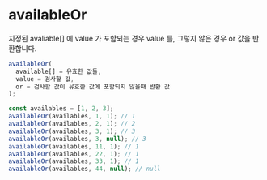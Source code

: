 # availableOr

지정된 avaliable[] 에 value 가 포함되는 경우 value 를, 그렇지 않은 경우 or 값을 반환합니다.

```ts
availableOr(
  available[] = 유효한 값들, 
  value = 검사할 값, 
  or = 검사할 값이 유효한 값에 포함되지 않을때 반환 값
);
```

```ts
const availables = [1, 2, 3];
availableOr(availables, 1, 1); // 1
availableOr(availables, 2, 1); // 2
availableOr(availables, 3, 1); // 3
availableOr(availables, 3, null); // 3
availableOr(availables, 11, 1); // 1
availableOr(availables, 22, 1); // 1
availableOr(availables, 33, 1); // 1
availableOr(availables, 44, null); // null
```